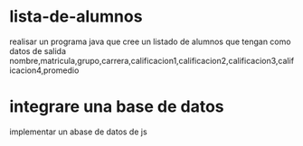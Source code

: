 # lista-de-alumnos

realisar un programa java que cree un listado de alumnos
que tengan como datos de salida nombre,matricula,grupo,carrera,calificacion1,calificacion2,calificacion3,calificacion4,promedio

# integrare  una base de datos 


implementar un abase de datos de js 





